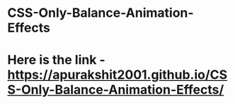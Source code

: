 # CSS-Only-Balance-Animation-Effects

# Here is the link - https://apurakshit2001.github.io/CSS-Only-Balance-Animation-Effects/
